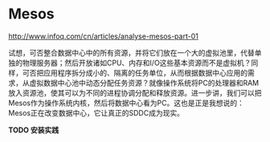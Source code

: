 # Mesos #

http://www.infoq.com/cn/articles/analyse-mesos-part-01

试想，可否整合数据中心中的所有资源，并将它们放在一个大的虚拟池里，代替单独的物理服务器；然后开放诸如CPU、内存和I/O这些基本资源而不是虚拟机？同样，可否把应用程序拆分成小的、隔离的任务单位，从而根据数据中心应用的需求，从虚拟数据中心池中动态分配任务资源？就像操作系统将PC的处理器和RAM放入资源池，使其可以为不同的进程协调分配和释放资源。进一步讲，我们可以把Mesos作为操作系统内核，然后将数据中心看为PC。这也是正是我想说的：Mesos正在改变数据中心，它让真正的SDDC成为现实。

**TODO 安装实践**